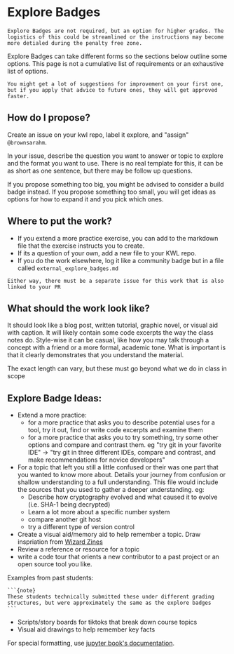# Explore Badges


```{warning}
Explore Badges are not required, but an option for higher grades. The logistics of this could be streamlined or the instructions may become more detialed during the penalty free zone. 
```


Explore Badges can take different forms so the sections below outline some options. This page is not a cumulative list of requirements or an exhaustive list of options.


```{tip}
You might get a lot of suggestions for improvement on your first one, but if you apply that advice to future ones, they will get approved faster. 
```

## How do I propose?

Create an issue on your kwl repo, label it explore, and "assign" `@brownsarahm`. 

In your issue, describe the question you want to answer or topic to explore and the format you want to use. There is no real template for this, it can be as short as one sentence, but there may be follow up questions. 

If you propose something too big, you might be advised to consider a build badge instead.  If you propose something too small, you will get ideas as options for how to expand it and you pick which ones. 

## Where to put the work?

- If you extend a more practice exercise, you can add to the markdown file that the exercise instructs you to create.
- If its a question of your own, add a new file to your KWL repo.
- If you do the work elsewhere, log it like a community badge but in a file called `external_explore_badges.md`

```{important}
Either way, there must be a separate issue for this work that is also linked to your PR
```



## What should the work look like?

It should look like a blog post, written tutorial, graphic novel, or visual aid with caption.  It will likely contain some code excerpts the way the class notes do. Style-wise it can be casual, like how you may talk through a concept with a friend or a more formal, academic tone.  What is important is that it clearly demonstrates that you understand the material.

The exact length can vary, but these must go beyond what we do in class in scope 

## Explore Badge Ideas:

- Extend a more practice:
    - for a more practice that asks you to describe potential uses for a tool, try it out, find or write code excerpts and examine them 
    - for a more practice that asks you to try something, try some other options and compare and contrast them. eg "try git in your favorite IDE" -> "try git in three different IDEs, compare and contrast, and make recommendations for novice developers"
- For a topic that left you still a little confused or their was one part that you wanted to know more about. Details your journey from confusion or shallow understanding to a full understanding. This file would include the sources that you used to gather a deeper understanding. eg: 
    - Describe how cryptography evolved and what caused it to evolve (i.e. SHA-1 being decrypted)
    - Learn a lot more about a specific number system 
    - compare another git host
    - try a different type of version control
- Create a visual aid/memory aid to help remember a topic. Draw inspriation from [Wizard Zines](https://wizardzines.com/) 
- Review a reference or resource for a topic
- write a code tour that orients a new contributor to a past project or an open source tool you like. 

Examples from past students:
````{margin}
```{note}
These students technically submitted these under different grading structures, but were approximately the same as the explore badges
```
````
- Scripts/story boards for tiktoks that break down course topics 
- Visual aid drawings to help remember key facts


For special formatting, use [jupyter book's documentation](https://jupyterbook.org/content/myst.html).  
